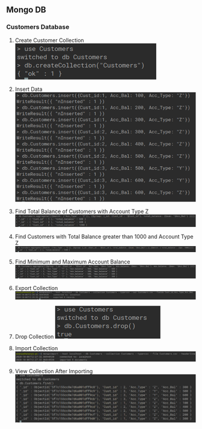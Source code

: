 ## Mongo DB

### Customers Database

1. Create Customer Collection
   ![](Images/CreateCollection.png)

2. Insert Data
   ![](Images/Insert.png)

3. Find Total Balance of Customers with Account Type Z
   ![](Images/TotalBalance.png)

4. Find Customers with Total Balance greater than 1000 and Account Type Z
   ![](Images/TotalBalanceMoreThan1000.png)

5. Find Minimum and Maximum Account Balance
   ![](Images/MinMaxBalance.png)

6. Export Collection
   ![](Images/Export.png)

7. Drop Collection
   ![](Images/Drop.png)

8. Import Collection
   ![](Images/Import.png)

9. View Collection After Importing
   ![](Images/ViewImport.png)

<!-- ## Write Up -->

<!-- ![Write up Screenshot](Images/WriteUp.jpeg) -->
